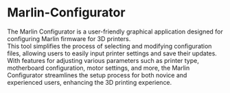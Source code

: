 # Marlin-Configurator
The Marlin Configurator is a user-friendly graphical application designed for configuring Marlin firmware for 3D printers.\
This tool simplifies the process of selecting and modifying configuration files, allowing users to easily input printer settings and save their updates. With features for adjusting various parameters such as printer type, motherboard configuration, motor settings, and more, the Marlin Configurator streamlines the setup process for both novice and experienced users, enhancing the 3D printing experience.

